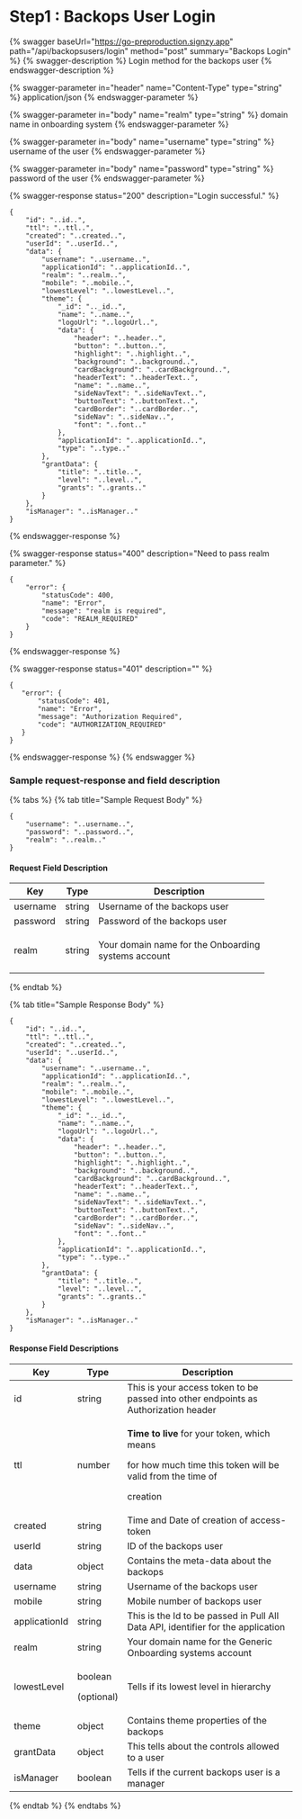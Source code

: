# Step1  : Backops User Login

{% swagger baseUrl="https://go-preproduction.signzy.app" path="/api/backopsusers/login" method="post" summary="Backops Login" %}
{% swagger-description %}
Login method for the backops user
{% endswagger-description %}

{% swagger-parameter in="header" name="Content-Type" type="string" %}
application/json
{% endswagger-parameter %}

{% swagger-parameter in="body" name="realm" type="string" %}
domain name in onboarding system 
{% endswagger-parameter %}

{% swagger-parameter in="body" name="username" type="string" %}
username of the user
{% endswagger-parameter %}

{% swagger-parameter in="body" name="password" type="string" %}
password of the user
{% endswagger-parameter %}

{% swagger-response status="200" description="Login successful." %}
```
{
    "id": "..id..",
    "ttl": "..ttl..",
    "created": "..created..",
    "userId": "..userId..",
    "data": {
        "username": "..username..",
        "applicationId": "..applicationId..",
        "realm": "..realm..",
        "mobile": "..mobile..",
        "lowestLevel": "..lowestLevel..",
        "theme": {
            "_id": ".._id..",
            "name": "..name..",
            "logoUrl": "..logoUrl..",
            "data": {
                "header": "..header..",
                "button": "..button..",
                "highlight": "..highlight..",
                "background": "..background..",
                "cardBackground": "..cardBackground..",
                "headerText": "..headerText..",
                "name": "..name..",
                "sideNavText": "..sideNavText..",
                "buttonText": "..buttonText..",
                "cardBorder": "..cardBorder..",
                "sideNav": "..sideNav..",
                "font": "..font.."
            },
            "applicationId": "..applicationId..",
            "type": "..type.."
        },
        "grantData": {
            "title": "..title..",
            "level": "..level..",
            "grants": "..grants.."
        }
    },
    "isManager": "..isManager.."
}
```
{% endswagger-response %}

{% swagger-response status="400" description="Need to pass realm parameter." %}
```
{
    "error": {
        "statusCode": 400,
        "name": "Error",
        "message": "realm is required",
        "code": "REALM_REQUIRED"
    }
}
```
{% endswagger-response %}

{% swagger-response status="401" description="" %}
```
{
   "error": {
       "statusCode": 401,
       "name": "Error",
       "message": "Authorization Required",
       "code": "AUTHORIZATION_REQUIRED"
   }
}
```
{% endswagger-response %}
{% endswagger %}

### Sample request-response and field description

{% tabs %}
{% tab title="Sample Request Body" %}
```
{
    "username": "..username..",
    "password": "..password..",
    "realm": "..realm.."
}
```

#### Request Field Description

| Key      | Type   | Description                                                   |
| -------- | ------ | ------------------------------------------------------------- |
| username | string | Username of the backops user                                  |
| password | string | Password of the backops user                                  |
| realm    | string | <p>Your domain name for the Onboarding<br>systems account</p> |
{% endtab %}

{% tab title="Sample Response Body" %}
```
{
    "id": "..id..",
    "ttl": "..ttl..",
    "created": "..created..",
    "userId": "..userId..",
    "data": {
        "username": "..username..",
        "applicationId": "..applicationId..",
        "realm": "..realm..",
        "mobile": "..mobile..",
        "lowestLevel": "..lowestLevel..",
        "theme": {
            "_id": ".._id..",
            "name": "..name..",
            "logoUrl": "..logoUrl..",
            "data": {
                "header": "..header..",
                "button": "..button..",
                "highlight": "..highlight..",
                "background": "..background..",
                "cardBackground": "..cardBackground..",
                "headerText": "..headerText..",
                "name": "..name..",
                "sideNavText": "..sideNavText..",
                "buttonText": "..buttonText..",
                "cardBorder": "..cardBorder..",
                "sideNav": "..sideNav..",
                "font": "..font.."
            },
            "applicationId": "..applicationId..",
            "type": "..type.."
        },
        "grantData": {
            "title": "..title..",
            "level": "..level..",
            "grants": "..grants.."
        }
    },
    "isManager": "..isManager.."
}
```

#### Response Field Descriptions

| Key           | Type                             | Description                                                                                                                                        |
| ------------- | -------------------------------- | -------------------------------------------------------------------------------------------------------------------------------------------------- |
| id            | string                           | This is your access token to be passed into other endpoints as Authorization header                                                                |
| ttl           | number                           | <p><strong>Time to live</strong> for your token, which means</p><p>for how much time this token will be valid from the time of </p><p>creation</p> |
| created       | string                           | Time and Date of creation of access-token                                                                                                          |
| userId        | string                           | ID of the backops user                                                                                                                             |
| data          | object                           | Contains the meta-data about the backops                                                                                                           |
| username      | string                           | Username of the backops user                                                                                                                       |
| mobile        | string                           | Mobile number of backops user                                                                                                                      |
| applicationId | string                           | This is the Id to be passed in Pull All Data API, identifier for the application                                                                   |
| realm         | string                           | Your domain name for the Generic Onboarding systems account                                                                                        |
| lowestLevel   | <p>boolean </p><p>(optional)</p> | Tells if its lowest level in hierarchy                                                                                                             |
| theme         | object                           | Contains theme properties of the backops                                                                                                           |
| grantData     | object                           | This tells about the controls allowed to a user                                                                                                    |
| isManager     | boolean                          | Tells if the current backops user is a manager                                                                                                     |
{% endtab %}
{% endtabs %}
